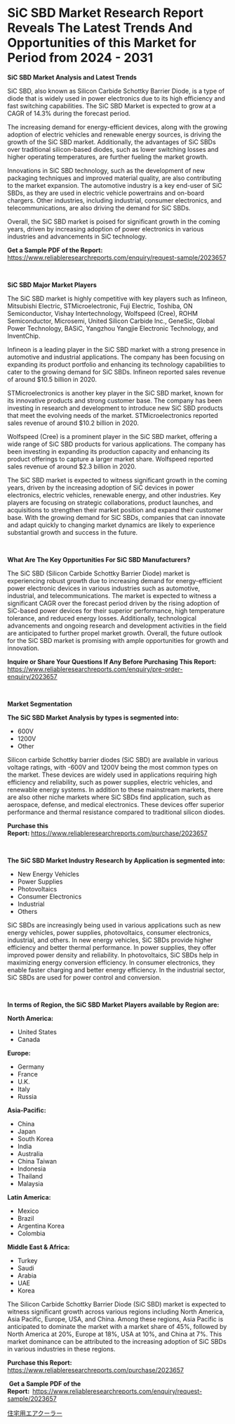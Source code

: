 <p><h1>SiC SBD Market Research Report Reveals The Latest Trends And Opportunities of this Market for Period from 2024 - 2031</h1></p><p><strong>SiC SBD Market Analysis and Latest Trends</strong></p>
<p><p>SiC SBD, also known as Silicon Carbide Schottky Barrier Diode, is a type of diode that is widely used in power electronics due to its high efficiency and fast switching capabilities. The SiC SBD Market is expected to grow at a CAGR of 14.3% during the forecast period.</p><p>The increasing demand for energy-efficient devices, along with the growing adoption of electric vehicles and renewable energy sources, is driving the growth of the SiC SBD market. Additionally, the advantages of SiC SBDs over traditional silicon-based diodes, such as lower switching losses and higher operating temperatures, are further fueling the market growth.</p><p>Innovations in SiC SBD technology, such as the development of new packaging techniques and improved material quality, are also contributing to the market expansion. The automotive industry is a key end-user of SiC SBDs, as they are used in electric vehicle powertrains and on-board chargers. Other industries, including industrial, consumer electronics, and telecommunications, are also driving the demand for SiC SBDs.</p><p>Overall, the SiC SBD market is poised for significant growth in the coming years, driven by increasing adoption of power electronics in various industries and advancements in SiC technology.</p></p>
<p><strong>Get a Sample PDF of the Report:&nbsp;</strong> <a href="https://www.reliableresearchreports.com/enquiry/request-sample/2023657">https://www.reliableresearchreports.com/enquiry/request-sample/2023657</a></p>
<p>&nbsp;</p>
<p><strong>SiC SBD Major Market Players</strong></p>
<p><p>The SiC SBD market is highly competitive with key players such as Infineon, Mitsubishi Electric, STMicroelectronic, Fuji Electric, Toshiba, ON Semiconductor, Vishay Intertechnology, Wolfspeed (Cree), ROHM Semiconductor, Microsemi, United Silicon Carbide Inc., GeneSic, Global Power Technology, BASiC, Yangzhou Yangjie Electronic Technology, and InventChip.</p><p>Infineon is a leading player in the SiC SBD market with a strong presence in automotive and industrial applications. The company has been focusing on expanding its product portfolio and enhancing its technology capabilities to cater to the growing demand for SiC SBDs. Infineon reported sales revenue of around $10.5 billion in 2020.</p><p>STMicroelectronics is another key player in the SiC SBD market, known for its innovative products and strong customer base. The company has been investing in research and development to introduce new SiC SBD products that meet the evolving needs of the market. STMicroelectronics reported sales revenue of around $10.2 billion in 2020.</p><p>Wolfspeed (Cree) is a prominent player in the SiC SBD market, offering a wide range of SiC SBD products for various applications. The company has been investing in expanding its production capacity and enhancing its product offerings to capture a larger market share. Wolfspeed reported sales revenue of around $2.3 billion in 2020.</p><p>The SiC SBD market is expected to witness significant growth in the coming years, driven by the increasing adoption of SiC devices in power electronics, electric vehicles, renewable energy, and other industries. Key players are focusing on strategic collaborations, product launches, and acquisitions to strengthen their market position and expand their customer base. With the growing demand for SiC SBDs, companies that can innovate and adapt quickly to changing market dynamics are likely to experience substantial growth and success in the future.</p></p>
<p>&nbsp;</p>
<p><strong>What Are The Key Opportunities For SiC SBD Manufacturers?</strong></p>
<p><p>The SiC SBD (Silicon Carbide Schottky Barrier Diode) market is experiencing robust growth due to increasing demand for energy-efficient power electronic devices in various industries such as automotive, industrial, and telecommunications. The market is expected to witness a significant CAGR over the forecast period driven by the rising adoption of SiC-based power devices for their superior performance, high temperature tolerance, and reduced energy losses. Additionally, technological advancements and ongoing research and development activities in the field are anticipated to further propel market growth. Overall, the future outlook for the SiC SBD market is promising with ample opportunities for growth and innovation.</p></p>
<p><strong>Inquire or Share Your Questions If Any Before Purchasing This Report:</strong> <a href="https://www.reliableresearchreports.com/enquiry/pre-order-enquiry/2023657">https://www.reliableresearchreports.com/enquiry/pre-order-enquiry/2023657</a></p>
<p>&nbsp;</p>
<p><strong>Market Segmentation</strong></p>
<p><strong>The SiC SBD Market Analysis by types is segmented into:</strong></p>
<p><ul><li>600V</li><li>1200V</li><li>Other</li></ul></p>
<p><p>Silicon carbide Schottky barrier diodes (SiC SBD) are available in various voltage ratings, with -600V and 1200V being the most common types on the market. These devices are widely used in applications requiring high efficiency and reliability, such as power supplies, electric vehicles, and renewable energy systems. In addition to these mainstream markets, there are also other niche markets where SiC SBDs find application, such as aerospace, defense, and medical electronics. These devices offer superior performance and thermal resistance compared to traditional silicon diodes.</p></p>
<p><strong>Purchase this Report:&nbsp;</strong><a href="https://www.reliableresearchreports.com/purchase/2023657">https://www.reliableresearchreports.com/purchase/2023657</a></p>
<p>&nbsp;</p>
<p><strong>The SiC SBD Market Industry Research by Application is segmented into:</strong></p>
<p><ul><li>New Energy Vehicles</li><li>Power Supplies</li><li>Photovoltaics</li><li>Consumer Electronics</li><li>Industrial</li><li>Others</li></ul></p>
<p><p>SiC SBDs are increasingly being used in various applications such as new energy vehicles, power supplies, photovoltaics, consumer electronics, industrial, and others. In new energy vehicles, SiC SBDs provide higher efficiency and better thermal performance. In power supplies, they offer improved power density and reliability. In photovoltaics, SiC SBDs help in maximizing energy conversion efficiency. In consumer electronics, they enable faster charging and better energy efficiency. In the industrial sector, SiC SBDs are used for power control and conversion.</p></p>
<p>&nbsp;</p>
<p><strong>In terms of Region, the SiC SBD Market Players available by Region are:</strong></p>
<p>
    <p> <strong> North America: </strong>
        <ul>
            <li>United States</li>
            <li>Canada</li>
        </ul>
        </p> 
    <p> <strong> Europe: </strong>
        <ul>
            <li>Germany</li>
            <li>France</li>
            <li>U.K.</li>
            <li>Italy</li>
            <li>Russia</li>
        </ul>
        </p> 
    <p> <strong> Asia-Pacific: </strong>
        <ul>
            <li>China</li>
            <li>Japan</li>
            <li>South Korea</li>
            <li>India</li>
            <li>Australia</li>
            <li>China Taiwan</li>
            <li>Indonesia</li>
            <li>Thailand</li>
            <li>Malaysia</li>
        </ul>
        </p> 
    <p> <strong> Latin America: </strong>
        <ul>
            <li>Mexico</li>
            <li>Brazil</li>
            <li>Argentina Korea</li>
            <li>Colombia</li>
        </ul>
        </p> 
    <p> <strong> Middle East & Africa: </strong>
        <ul>
            <li>Turkey</li>
            <li>Saudi</li>
            <li>Arabia</li>
            <li>UAE</li>
            <li>Korea</li>
        </ul>
    </p>
    </p>
<p><p>The Silicon Carbide Schottky Barrier Diode (SiC SBD) market is expected to witness significant growth across various regions including North America, Asia Pacific, Europe, USA, and China. Among these regions, Asia Pacific is anticipated to dominate the market with a market share of 45%, followed by North America at 20%, Europe at 18%, USA at 10%, and China at 7%. This market dominance can be attributed to the increasing adoption of SiC SBDs in various industries in these regions.</p></p>
<p><strong>Purchase this Report: </strong><a href="https://www.reliableresearchreports.com/purchase/2023657">https://www.reliableresearchreports.com/purchase/2023657</a></p>
<p>&nbsp;<strong>Get a Sample PDF of the Report:&nbsp;&nbsp;</strong><a href="https://www.reliableresearchreports.com/enquiry/request-sample/2023657">https://www.reliableresearchreports.com/enquiry/request-sample/2023657</a></p>
<p><strong></strong></p>
<p><p><a href="https://github.com/oqxogxyvqe90775/Market-Research-Report-List-1/blob/main/222645111394.md">住宅用エアクーラー</a></p></p>